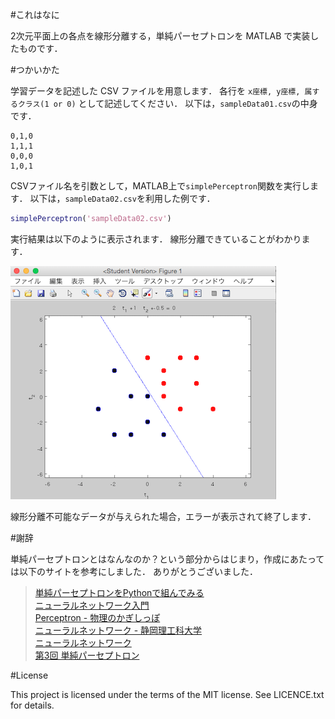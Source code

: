 #これはなに

2次元平面上の各点を線形分離する，単純パーセプトロンを MATLAB で実装したものです．

#つかいかた

学習データを記述した CSV ファイルを用意します．
各行を `x座標, y座標, 属するクラス(1 or 0)` として記述してください．
以下は，`sampleData01.csv`の中身です．

```
0,1,0
1,1,1
0,0,0
1,0,1
```

CSVファイル名を引数として，MATLAB上で`simplePerceptron`関数を実行します．
以下は，`sampleData02.csv`を利用した例です．

```MATLAB
simplePerceptron('sampleData02.csv')
```

実行結果は以下のように表示されます．
線形分離できていることがわかります．

![result](result.png)

線形分離不可能なデータが与えられた場合，エラーが表示されて終了します．

#謝辞

単純パーセプトロンとはなんなのか？という部分からはじまり，作成にあたっては以下のサイトを参考にしました．
ありがとうございました．

>[単純パーセプトロンをPythonで組んでみる](http://tjo.hatenablog.com/entry/2013/05/01/190247)  
>[ニューラルネットワーク入門](http://www-ailab.elcom.nitech.ac.jp/lecture/neuro/menu.html)  
>[Perceptron - 物理のかぎしっぽ](http://hooktail.org/computer/index.php?Perceptron)  
>[ニューラルネットワーク - 静岡理工科大学](https://www.sist.ac.jp/~suganuma/kougi/other_lecture/SE/net/net.htm)  
>[ニューラルネットワーク](http://www.sist.ac.jp/~kanakubo/research/neuro.html)  
>[第3回 単純パーセプトロン](https://github.com/levelfour/machine-learning-2014/wiki/第3回---単純パーセプトロン)  

#License

This project is licensed under the terms of the MIT license. See LICENCE.txt for details.
